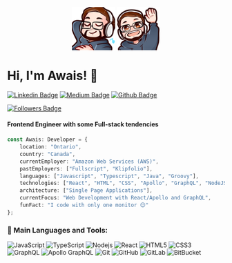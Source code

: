 <div align="center">
    <img height="100px" width="100px" src="./4.png" />
    <img height="100px" width="100px" src="./6.png" />
</div>

# Hi, I'm Awais! 👋

<!-- <img src="https://avatars.githubusercontent.com/u/17932734?s=400&u=ca169ed0b55373d3366d97db043fdbc93415ede1&v=4" align="right" /> -->

[![Linkedin Badge](https://img.shields.io/badge/-awaisabir-blue?style=flat-square&logo=Linkedin&logoColor=white&link=https://www.linkedin.com/in/awaisabir/)](https://www.linkedin.com/in/awaisabir/) [![Medium Badge](https://img.shields.io/badge/-@awaisabir-03a57a?style=flat-square&labelColor=000000&logo=Medium&link=https://medium.com/@awaisabir)](https://medium.com/@awaisabir) [![Github Badge](https://img.shields.io/badge/-awaisabir-grey?style=flat-square&logo=Github&logoColor=white&link=https://www.github.com/awaisabir)](https://github.com/awaisabir)


<!-- [![Years Badge](https://badges.pufler.dev/years/awaisabir)](https://badges.pufler.dev)
[![Visits Badge](https://visitor-badge.glitch.me/badge?page_id=awaisabir.awaisabir)](https://shields.io) -->
[![Followers Badge](https://img.shields.io/github/followers/awaisabir?style=social)](https://github.com/awaisabir)

#### Frontend Engineer with some Full-stack tendencies

```ts
const Awais: Developer = {
    location: "Ontario",
    country: "Canada",
    currentEmployer: "Amazon Web Services (AWS)",
    pastEmployers: ["Fullscript", "Klipfolio"],
    languages: ["Javascript", "Typescript", "Java", "Groovy"],
    technologies: ["React", "HTML", "CSS", "Apollo", "GraphQL", "NodeJS", "Spring"],
    architecture: ["Single Page Applications"],
    currentFocus: "Web Development with React/Apollo and GraphQL",
    funFact: "I code with only one monitor 😌"
};
```

### 🔨 Main Languages and Tools:

![JavaScript](https://img.shields.io/badge/-JavaScript-black?style=flat-square&logo=javascript)
![TypeScript](https://img.shields.io/badge/-TypeScript-007ACC?style=flat-square&logo=typescript&logoColor=white)
![Nodejs](https://img.shields.io/badge/-Nodejs-black?style=flat-square&logo=Node.js)
![React](https://img.shields.io/badge/-React-black?style=flat-square&logo=react)
![HTML5](https://img.shields.io/badge/-HTML5-E34F26?style=flat-square&logo=html5&logoColor=white)
![CSS3](https://img.shields.io/badge/-CSS3-1572B6?style=flat-square&logo=css3)
![GraphQL](https://img.shields.io/badge/-GraphQL-E10098?style=flat-square&logo=graphql)
![Apollo GraphQL](https://img.shields.io/badge/-Apollo%20GraphQL-311C87?style=flat-square&logo=apollo-graphql)
![Git](https://img.shields.io/badge/-Git-black?style=flat-square&logo=git)
![GitHub](https://img.shields.io/badge/-GitHub-181717?style=flat-square&logo=github)
![GitLab](https://img.shields.io/badge/-GitLab-FCA121?style=flat-square&logo=gitlab)
![BitBucket](https://img.shields.io/badge/-BitBucket-darkblue?style=flat-square&logo=bitbucket)
<!-- ![Java](https://img.shields.io/badge/-java-E34A86?style=flat-square&logo=java) -->

<!-- 
![MongoDB](https://img.shields.io/badge/-MongoDB-black?style=flat-square&logo=mongodb)
![PostgreSQL](https://img.shields.io/badge/-PostgreSQL-336791?style=flat-square&logo=postgresql&logoColor=white)
![MySQL](https://img.shields.io/badge/-MySQL-black?style=flat-square&logo=mysql) -->
<!-- ![Awais's GitHub stats](https://github-readme-stats.vercel.app/api?username=awaisabir&count_private=true&show_icons=true) -->

<!-- <a href="https://developer.mozilla.org/en-US/docs/Web/JavaScript" target="_blank"> <img align="left" alt="JavaScript" height ="42px"  src="https://raw.githubusercontent.com/rahul-jha98/github_readme_icons/main/language_and_tools/square/javascript/javascript.svg"> </a> -->
